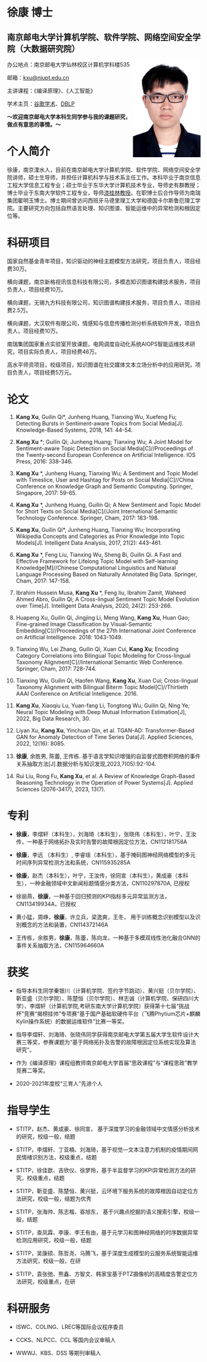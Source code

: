 # 徐康 博士 

## 南京邮电大学计算机学院、软件学院、网络空间安全学院（大数据研究院）
<img align="right" src="/kang.jpeg" width="35%"/>
办公地点：南京邮电大学仙林校区计算机学科楼535            
     
邮箱：kxu@njupt.edu.cn

主讲课程：《编译原理》、《人工智能》

学术主页：[谷歌学术](https://scholar.google.com/citations?user=N1UUDi0AAAAJ&hl=zh-CN)、[DBLP](https://dblp.org/pid/68/9805-1.html)



**～欢迎南京邮电大学本科生同学参与我的课题研究，做点有意思的事情。～**


# 个人简介

徐康，南京溧水人，目前在南京邮电大学计算机学院、软件学院、网络空间安全学院讲师，硕士生导师，并担任计算机科学与技术系主任工作。本科毕业于南京信息工程大学信息工程专业；硕士毕业于东华大学计算机技术专业，导师史有群教授；博士毕业于东南大学软件工程专业，导师[漆桂林教授](https://cse.seu.edu.cn/2019/0103/c23024a257135/pagem.htm)。在职博士后合作导师为南瑞集团翟明玉博士。博士期间曾访问西班牙马德里理工大学和德国卡尔斯鲁厄理工学院。主要研究方向包括自然语言处理、知识图谱、智能运维中的异常检测和根因定位等。

# 科研项目

国家自然基金青年项目，知识驱动的神经主题模型方法研究，项目负责人，项目经费30万。

横向课题，南京新格视讯信息科技有限公司，多模态知识图谱构建技术服务，项目负责人，项目经费10万。

横向课题，无锡九方科技有限公司，知识图谱构建技术服务，项目负责人，项目经费2.5万。

横向课题，大汉软件有限公司，情感知与信息传播检测分析系统软件开发，项目负责人，项目经费10万。

南瑞集团国家重点实验室开放课题，电网调度自动化系统AIOPS智能运维技术研究，项目实际负责人，项目经费46万。

高水平师资项目，校级项目，知识图谱在社交媒体文本立场分析中的应用研究，项目负责人，项目经费5万元。

# 论文

1. **Kang Xu**, Guilin Qi*, Junheng Huang, Tianxing Wu, Xuefeng Fu; Detecting Bursts in Sentiment-aware Topics from Social Media[J]. Knowledge-Based Systems, 2018, 141: 44-54.

2. **Kang Xu** *; Guilin Qi; Junheng Huang; Tianxing Wu; A Joint Model for Sentiment-aware Topic Detection on Social Media[C]//Proceedings of the Twenty-second European Conference on Artificial Intelligence. IOS Press, 2016: 338-346.

3. **Kang Xu** *, Junheng Huang, Tianxing Wu; A Sentiment and Topic Model with Timeslice, User and Hashtag for Posts on Social Media[C]//China Conference on Knowledge Graph and Semantic Computing. Springer, Singapore, 2017: 59-65.

4. **Kang Xu** *, Junheng Huang, Guilin Qi; A New Sentiment and Topic Model for Short Texts on Social Media[C]//Joint International Semantic Technology Conference. Springer, Cham, 2017: 183-198.

5. **Kang Xu**, Guilin Qi*, Junheng Huang, Tianxing Wu; Incorporating Wikipedia Concepts and Categories as Prior Knowledge into Topic Models[J]. Intelligent Data Analysis, 2017, 21(2): 443-461.

6. **Kang Xu** *, Feng Liu, Tianxing Wu, Sheng Bi, Guilin Qi. A Fast and Effective Framework for Lifelong Topic Model with Self-learning Knowledge[M]//Chinese Computational Linguistics and Natural Language Processing Based on Naturally Annotated Big Data. Springer, Cham, 2017: 147-158.

7. Ibrahim Hussein Musa, **Kang Xu** *, Feng liu, Ibrahim Zamit, Waheed Ahmed Abro, Guilin Qi; A Cross-lingual Sentiment Topic Model Evolution over Time[J]. Intelligent Data Analysis, 2020, 24(2): 253-266.

8. Huapeng Xu, Guilin Qi, Jingjing Li, Meng Wang, **Kang Xu**, Huan Gao; Fine-grained Image Classification by Visual-Semantic Embedding[C]//Proceedings of the 27th International Joint Conference on Artificial Intelligence. 2018: 1043-1049.

9. Tianxing Wu, Lei Zhang, Guilin Qi, Xuan Cui, **Kang Xu**; Encoding Category Correlations into Bilingual Topic Modeling for Cross-lingual Taxonomy Alignment[C]//International Semantic Web Conference. Springer, Cham, 2017: 728-744.

10. Tianxing Wu, Guilin Qi, Haofen Wang, **Kang Xu**, Xuan Cui; Cross-lingual Taxonomy Alignment with Bilingual Biterm Topic Model[C]//Thirtieth AAAI Conference on Artificial Intelligence. 2016.

11. **Kang Xu**, Xiaoqiu Lu, Yuan-fang Li, Tongtong Wu, Guilin Qi, Ning Ye; Neural Topic Modeling with Deep Mutual Information Estimation[J], 2022, Big Data Research, 30.

12. Liyan Xu, **Kang Xu**, Yinchuan Qin, et al. TGAN-AD: Transformer-Based GAN for Anomaly Detection of Time Series Data[J]. Applied Sciences, 2022, 12(16): 8085. 

13. **徐康**, 余胜男, 陈蕾, 王传栋. 基于语言学知识增强的自监督式图卷积网络的事件关系抽取方法[J].数据分析与知识发现,2023,7(05):92-104.

14. Rui Liu, Rong Fu, **Kang Xu**, et al. A Review of Knowledge Graph-Based Reasoning Technology in the Operation of Power Systems[J]. Applied Sciences (2076-3417), 2023, 13(7).

# 专利

- **徐康**，李熠轩（本科生），刘海琦（本科生），张晓伟（本科生），叶宁，王汝传，一种基于网络拓扑及实时告警的故障根因定位方法，CN112181758A

- **徐康**，李远 （本科生）, 李睿瑶（本科生），基于掩码图神经网络模型的多元时间序列异常检测方法和系统，CN115935285A

- **徐康**，赵杰（本科生），叶宁，王汝传，徐同宣（本科生），黄成豪（本科生），一种金融领域中文新闻标题情感分类方法，CN110297870A, 已授权

- 徐丽燕，**徐康**，一种基于回归预测的KPI指标多元异常监测方法，CN113419934A，已授权

- 黄小猛，周峥，**徐康**，许立兵，梁逸爽，王冬， 用于训练概念识别模型以及识别概念的方法和装置，CN114372146A

- 王传栋，余胜男，**徐康**，陈蕾，陈向龙，一种基于多模双线性池化融合GNN的事件关系抽取方法，CN115964660A


# 获奖
- 指导本科生同学秦银川（计算机学院、签约字节跳动）、黄兴挺（贝尔学院）、靳亚盛（贝尔学院）、陈楚恒（贝尔学院）、林志诚（计算机学院、保研四川大学）、李熠轩（计算机学院,考研东南大学计算机学院）获得第十七届“挑战杯”竞赛“揭榜挂帅”专项赛“基于国产基础软硬件平台（飞腾Phytium芯片+麒麟Kylin操作系统）的数据运维软件”比赛一等奖。

- 指导李熠轩、刘海琦、张晓伟同学获得南京邮电大学第五届大学生软件设计大赛三等奖，参赛课题为“基于网络拓扑及告警的故障根因定位系统实现及算法研究”。

- 作为《编译原理》课程组教师南京邮电大学首届“思政课程”与“课程思政”教学竞赛二等奖。

- 2020-2021年度校“三育人”先进个人


# 指导学生

- STITP，赵杰、黄成豪、徐同宣， 基于深度学习的金融领域中文情感分析技术的研究，校级一般，结题

- STITP，李熠轩、丁亚楠、刘海琦，基于视觉—文本注意力机制的疫情期间网民情绪识别方法，校级重点，结题

- STITP，徐佳歆、吉欣仪、徐梦玲，基于半监督学习的KPI异常检测方法的研究，校级重点，结题

- STITP，靳亚盛、陈楚恒、黄兴挺，云环境下服务系统的故障根因自动定位方法研究，校级一般，结题为优秀

- STITP，张海帅、陈志楷、昋旭东， 基于兴趣点挖掘的语义搜索引擎，校级一般，结题

- STITP，查凤霖、李康、李王有由，基于元学习和图神经网络的时序数据异常检测应用研究，校级一般，结题

- STITP，吴康硕、陈哲尧、马腾飞，基于深度生成模型的云服务系统智能运维方法研究，校级一般，在研

- STITP，袁张弛、熊鑫、方智文、韩家宝基于PTZ摄像机的高精度告警定位方法研究，校级重点，在研


# 科研服务

- ISWC、COLING、LREC等国际会议程序委员

- CCKS、NLPCC、CCL 等国内会议审稿人

- WWWJ、KBS、DSS 等期刊审稿人



